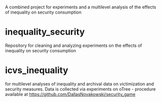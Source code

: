 A combined project for experiments and a multilevel analysis of the effects of inequality on security consumption

# inequality_security
Repository for cleaning and analyzing experiments on the effects of inequality on security consumption


# icvs_inequality
for multilevel analyses of inequality and archival data on victimization and security measures. Data is collected via experiments on oTree - procedure available at https://github.com/DallasNovakowski/security_game

